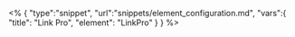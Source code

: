 <% {
	"type":"snippet", "url":"snippets/element_configuration.md", "vars":{
		"title": "Link Pro",
		"element": "LinkPro"
	}
} %>